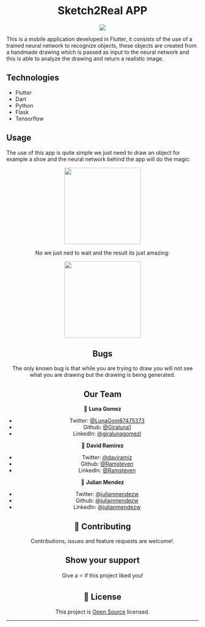<h1  align="center">Sketch2Real APP</h1>

<div align="center"><img src="https://www.nielsen.com/wp-content/uploads/sites/3/2019/04/data-science-icon-animation-banner-clockwise.gif"></div>

This is a mobile application developed in Flutter, it consists of the use of a trained neural network to recognize objects, these objects are created from a handmade drawing which is passed as input to the neural network and this is able to analyze the drawing and return a realistic image.

## Technologies

- Flutter
- Dart
- Python
-  Flask
- Tensorflow

## Usage
The use of this app is quite simple we just need to draw an object for example a shoe and the neural network behind the app will do the magic: 
  

<center><img src="https://i.imgur.com/6gqrHUm.png" width="200"/><center>

No we just ned to wait and the result its just amazing:

<center><img src="https://i.imgur.com/w97CXDJ.png" width="200"/><center>





## Bugs

  

The only known bug is that while you are trying to draw you will not see what you are drawing but the drawing is being generated. 

  

## Our Team

  👩 **Luna Gomez**
* Twitter: [@LunaGom87475373](https://twitter.com/LunaGom87475373)
* Github: [@Giraluna1](https://github.com/Giraluna1)
* LinkedIn: [@giralunagomezl](https://linkedin.com/in/giralunagomezl)


👦 **David Ramirez**
* Twitter: [@daviramiz](https://twitter.com/daviramiz)
* Github: [@Ramsteven](https://github.com/Ramsteven)
* LinkedIn: [@Ramsteven](https://linkedin.com/in/Ramsteven)

🧑 **Julian Mendez**
* Twitter: [@julianmendezw](https://twitter.com/julianmendezw)
* Github: [@julianmendezw](https://github.com/julianmendezw)
* LinkedIn: [@julianmendezw](https://linkedin.com/in/julianmendezw)

  

## 🤝 Contributing

  

Contributions, issues and feature requests are welcome!.

  

## Show your support

  

Give a ⭐️ if this project liked you!

  

## 📝 License

 This project is [Open Source](https://choosealicense.com/licenses/unlicense/) licensed.


***
